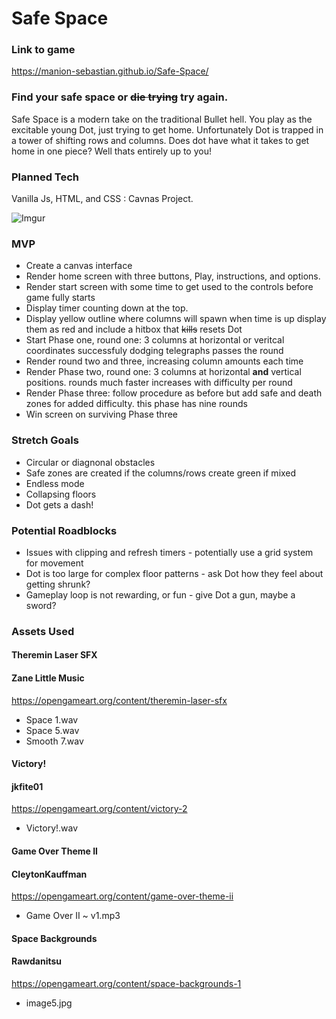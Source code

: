 # **Safe Space**

### Link to game
https://manion-sebastian.github.io/Safe-Space/


### Find your safe space or ~~die trying~~ try again. 

Safe Space is a modern take on the traditional Bullet hell. You play as the excitable young Dot, just trying to get home. Unfortunately Dot is trapped in a tower of shifting rows and columns. Does dot have what it takes to get home in one piece? Well thats entirely up to you! 

### Planned Tech

Vanilla Js, HTML, and CSS : Cavnas Project.

![Imgur](https://i.imgur.com/pOwvS0P.png)

### **MVP**
* Create a canvas interface
* Render home screen with three buttons, Play, instructions, and options.
* Render start screen with some time to get used to the controls before game fully starts 
* Display timer counting down at the top. 
* Display yellow outline where columns will spawn when time is up display them as red and include a hitbox that ~~kills~~ resets Dot
* Start Phase one, round one: 3 columns at horizontal or veritcal coordinates successfuly dodging telegraphs passes the round
* Render round two and three, increasing column amounts each time
* Render Phase two, round one: 3 columns at horizontal **and** vertical positions. rounds much faster increases with difficulty per round
* Render Phase three: follow procedure as before but add safe and death zones for added difficulty. this phase has nine rounds
* Win screen on surviving Phase three

### **Stretch Goals**
* Circular or diagnonal obstacles
* Safe zones are created if the columns/rows create green if mixed
* Endless mode
* Collapsing floors 
* Dot gets a dash!

### Potential Roadblocks 
* Issues with clipping and refresh timers - potentially use a grid system for movement
* Dot is too large for complex floor patterns - ask Dot how they feel about getting shrunk?
* Gameplay loop is not rewarding, or fun - give Dot a gun, maybe a sword? 

### Assets Used

#### Theremin Laser SFX
#### Zane Little Music
https://opengameart.org/content/theremin-laser-sfx
* Space 1.wav
* Space 5.wav
* Smooth 7.wav

#### Victory!
#### jkfite01
https://opengameart.org/content/victory-2
* Victory!.wav

#### Game Over Theme II
#### CleytonKauffman
https://opengameart.org/content/game-over-theme-ii
* Game Over II ~ v1.mp3

#### Space Backgrounds
#### Rawdanitsu
https://opengameart.org/content/space-backgrounds-1
* image5.jpg


